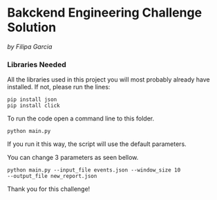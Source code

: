 # Bakckend Engineering Challenge Solution
_by Filipa Garcia_

### Libraries Needed
All the libraries used in this project you will most probably already have installed. If not, please run the lines:
```
pip install json
pip install click
```

To run the code open a command line to this folder.
```
python main.py
```
If you run it this way, the script will use the default parameters.

You can change 3 parameters as seen bellow.
```
python main.py --input_file events.json --window_size 10 
--output_file new_report.json
```

Thank you for this challenge!